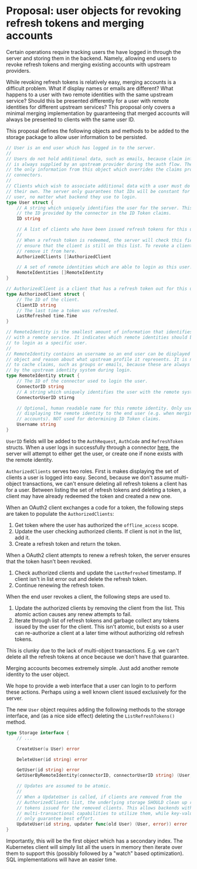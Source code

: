 # Proposal: user objects for revoking refresh tokens and merging accounts

Certain operations require tracking users the have logged in through the server
and storing them in the backend. Namely, allowing end users to revoke refresh
tokens and merging existing accounts with upstream providers.

While revoking refresh tokens is relatively easy, merging accounts is a
difficult problem. What if display names or emails are different? What happens
to a user with two remote identities with the same upstream service? Should
this be presented differently for a user with remote identities for different
upstream services? This proposal only covers a minimal merging implementation
by guaranteeing that merged accounts will always be presented to clients with
the same user ID.

This proposal defines the following objects and methods to be added to the
storage package to allow user information to be persisted.

```go
// User is an end user which has logged in to the server.
//
// Users do not hold additional data, such as emails, because claim information
// is always supplied by an upstream provider during the auth flow. The ID is
// the only information from this object which overrides the claims produced by
// connectors.
//
// Clients which wish to associate additional data with a user must do so on
// their own. The server only guarantees that IDs will be constant for an end
// user, no matter what backend they use to login.
type User struct {
	// A string which uniquely identifies the user for the server. This overrides
	// the ID provided by the connector in the ID Token claims.
	ID string

	// A list of clients who have been issued refresh tokens for this user.
	//
	// When a refresh token is redeemed, the server will check this field to
	// ensure that the client is still on this list. To revoke a client,
	// remove it from here.
	AuthorizedClients []AuthorizedClient

	// A set of remote identities which are able to login as this user.
	RemoteIdentities []RemoteIdentity
}

// AuthorizedClient is a client that has a refresh token out for this user.
type AuthorizedClient struct {
	// The ID of the client.
	ClientID string
	// The last time a token was refreshed.
	LastRefreshed time.Time
}

// RemoteIdentity is the smallest amount of information that identifies a user
// with a remote service. It indicates which remote identities should be able
// to login as a specific user.
//
// RemoteIdentity contains an username so an end user can be displayed this
// object and reason about what upstream profile it represents. It is not used
// to cache claims, such as groups or emails, because these are always provided
// by the upstream identity system during login.
type RemoteIdentity struct {
	// The ID of the connector used to login the user.
	ConnectorID string
	// A string which uniquely identifies the user with the remote system.
	ConnectorUserID stirng

	// Optional, human readable name for this remote identity. Only used when
	// displaying the remote identity to the end user (e.g. when merging
	// accounts). NOT used for determining ID Token claims.
	Username string
}
```

`UserID` fields will be added to the `AuthRequest`, `AuthCode` and `RefreshToken`
structs. When a user logs in successfully through a connector
[here](https://github.com/partitio/dex/blob/95a61454b522edd6643ced36b9d4b9baa8059556/server/handlers.go#L227),
the server will attempt to either get the user, or create one if none exists with
the remote identity.

`AuthorizedClients` serves two roles. First is makes displaying the set of
clients a user is logged into easy. Second, because we don't assume multi-object
transactions, we can't ensure deleting all refresh tokens a client has for a
user. Between listing the set of refresh tokens and deleting a token, a client
may have already redeemed the token and created a new one.

When an OAuth2 client exchanges a code for a token, the following steps are
taken to populate the `AuthorizedClients`:

1. Get token where the user has authorized the `offline_access` scope.
1. Update the user checking authorized clients. If client is not in the list,
add it.
1. Create a refresh token and return the token.

When a OAuth2 client attempts to renew a refresh token, the server ensures that
the token hasn't been revoked.

1. Check authorized clients and update the `LastRefreshed` timestamp. If client
isn't in list error out and delete the refresh token.
1. Continue renewing the refresh token.

When the end user revokes a client, the following steps are used to.

1. Update the authorized clients by removing the client from the list. This
atomic action causes any renew attempts to fail.
1. Iterate through list of refresh tokens and garbage collect any tokens issued
by the user for the client. This isn't atomic, but exists so a user can
re-authorize a client at a later time without authorizing old refresh tokens.

This is clunky due to the lack of multi-object transactions. E.g. we can't delete
all the refresh tokens at once because we don't have that guarantee.

Merging accounts becomes extremely simple. Just add another remote identity to
the user object.

We hope to provide a web interface that a user can login to to perform these
actions. Perhaps using a well known client issued exclusively for the server.

The new `User` object requires adding the following methods to the storage
interface, and (as a nice side effect) deleting the `ListRefreshTokens()` method.

```go
type Storage interface {
	// ...

	CreateUser(u User) error

	DeleteUser(id string) error

	GetUser(id string) error
	GetUserByRemoteIdentity(connectorID, connectorUserID string) (User, error)

	// Updates are assumed to be atomic.
	//
	// When a UpdateUser is called, if clients are removed from the
	// AuthorizedClients list, the underlying storage SHOULD clean up refresh
	// tokens issued for the removed clients. This allows backends with
	// multi-transactional capabilities to utilize them, while key-value stores
	// only guarantee best effort.
	UpdateUser(id string, updater func(old User) (User, error)) error
}
```

Importantly, this will be the first object which has a secondary index.
The Kubernetes client will simply list all the users in memory then iterate over
them to support this (possibly followed by a "watch" based optimization). SQL
implementations will have an easier time.
